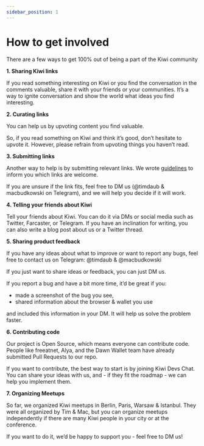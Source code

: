```yaml
---
sidebar_position: 1
---
```


# How to get involved

There are a few ways to get 100% out of being a part of the Kiwi community

**1. Sharing Kiwi links**

If you read something interesting on Kiwi or you find the conversation in the comments valuable, share it with your friends or your communities. It’s a way to ignite conversation and show the world what ideas you find interesting.

**2. Curating links**

You can help us by upvoting content you find valuable.

So, if you read something on Kiwi and think it’s good, don’t hesitate to upvote it. However, please refrain from upvoting things you haven’t read.

**3. Submitting links**

Another way to help is by submitting relevant links. We wrote <u>[guidelines](https://news.kiwistand.com/guidelines)</u> to inform you which links are welcome.

If you are unsure if the link fits, feel free to DM us (@timdaub & macbudkowski on Telegram), and we will help you decide if it will work.

**4. Telling your friends about Kiwi**

Tell your friends about Kiwi. You can do it via DMs or social media such as Twitter, Farcaster, or Telegram. If you have an inclination for writing, you can also write a blog post about us or a Twitter thread.

**5. Sharing product feedback**

If you have any ideas about what to improve or want to report any bugs, feel free to contact us on Telegram: @timdaub & @macbudkowski

If you just want to share ideas or feedback, you can just DM us.

If you report a bug and have a bit more time, it’d be great if you:

- made a screenshot of the bug you see,
- shared information about the browser & wallet you use

and included this information in your DM. It will help us solve the problem faster.

**6. Contributing code**

Our project is Open Source, which means everyone can contribute code. People like freeatnet, Alya, and the Dawn Wallet team have already submitted Pull Requests to our repo.

If you want to contribute, the best way to start is by joining Kiwi Devs Chat. You can share your ideas with us, and - if they fit the roadmap - we can help you implement them.

**7. Organizing Meetups**

So far, we organized Kiwi meetups in Berlin, Paris, Warsaw & Istanbul. They were all organized by Tim & Mac, but you can organize meetups independently if there are many Kiwi people in your city or at the conference.

If you want to do it, we’d be happy to support you - feel free to DM us!
